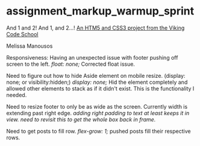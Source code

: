 assignment_markup_warmup_sprint
===============================

And 1 and 2!  And 1, and 2...!
[An HTM5 and CSS3 project from the Viking Code School](http://www.vikingcodeschool.com)

Melissa Manousos

Responsiveness:
Having an unexpected issue with footer pushing off screen to the left.
  *float: none;*
  Corrected float issue.

Need to figure out how to hide Aside element on mobile resize. (display: none; or visibility:hidden;)
  *display: none;*
  Hid the element completely and allowed other elements to stack as if it didn't exist. This is the functionality I needed.

Need to resize footer to only be as wide as the screen. Currently width is extending past right edge.
  *adding right padding to text at least keeps it in view.
  need to revisit this to get the whole box back in frame.*

Need to get posts to fill row.
  *flex-grow: 1;*
  pushed posts fill their respective rows. 
